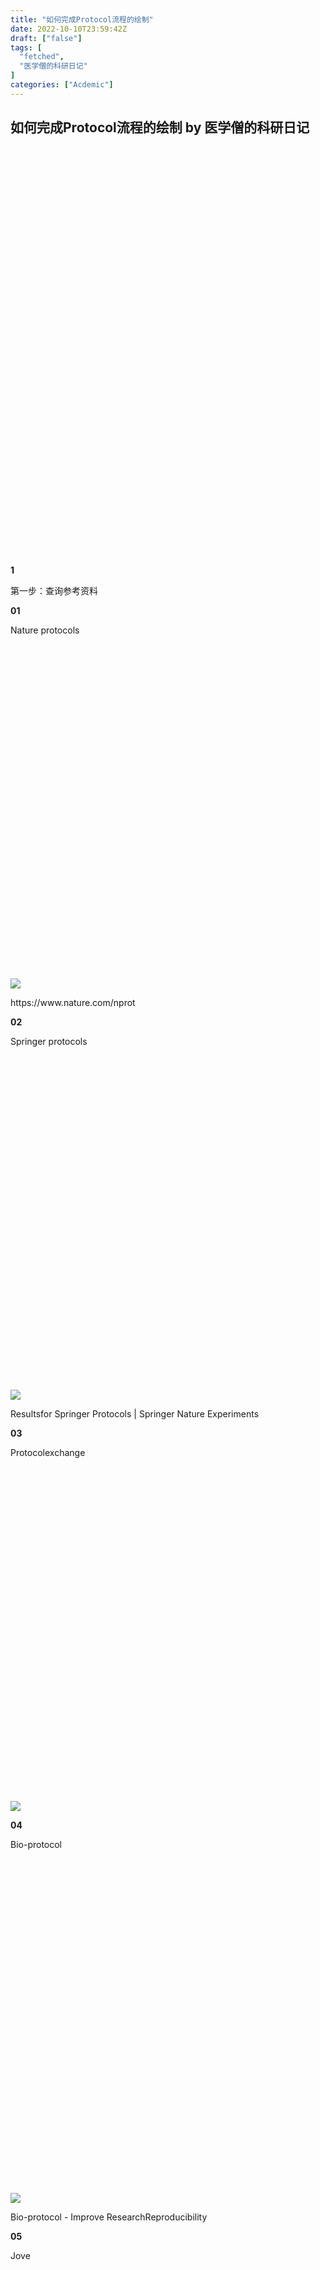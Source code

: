 ```yaml
---
title: "如何完成Protocol流程的绘制"
date: 2022-10-10T23:59:42Z
draft: ["false"]
tags: [
  "fetched",
  "医学僧的科研日记"
]
categories: ["Acdemic"]
---
```

如何完成Protocol流程的绘制 by 医学僧的科研日记
------
<div><section><iframe data-vidtype="2" data-mpvid="wxv_2613901732561076224" data-cover="http%3A%2F%2Fmmbiz.qpic.cn%2Fmmbiz_jpg%2FeBfvI7Ryx8eKaRETMGnDInHYjMITRdCVmwg5GGGMMkkjVx0nD89bhc69WodqxcpF13kVPBMQ4IguPYsm7dAtgg%2F0%3Fwx_fmt%3Djpeg" allowfullscreen="" frameborder="0" data-ratio="1.7777777777777777" data-w="1920" data-src="https://mp.weixin.qq.com/mp/readtemplate?t=pages/video_player_tmpl&amp;action=mpvideo&amp;auto=0&amp;vid=wxv_2613901732561076224"></iframe></section><section><section powered-by="xiumi.us"><section><svg viewbox="0 0 1 1"></svg></section></section><section powered-by="xiumi.us"><section><section powered-by="xiumi.us"><section><section powered-by="xiumi.us"><section><p><strong>1</strong></p></section></section></section><section><section powered-by="xiumi.us"><p><span>第一步：查询参考资料</span></p></section></section></section></section></section><section powered-by="xiumi.us"><section><section powered-by="xiumi.us"><section><section><section powered-by="xiumi.us"><p><strong>01</strong></p></section></section><section><section powered-by="xiumi.us"><p><span>Nature protocols</span></p></section></section><section><section powered-by="xiumi.us"><p><br></p></section></section><section><section powered-by="xiumi.us"><section><svg viewbox="0 0 1 1"></svg></section></section></section></section></section><section powered-by="xiumi.us"><section><img data-ratio="0.5905292" data-src="https://mmbiz.qpic.cn/mmbiz_png/eBfvI7Ryx8eKaRETMGnDInHYjMITRdCVrdLpVzjBYl3yqEm5a7YYYYakpjr0elGy33hydz2ugRr3tJQE1P17PQ/640?wx_fmt=png" data-type="png" data-w="1077" src="https://mmbiz.qpic.cn/mmbiz_png/eBfvI7Ryx8eKaRETMGnDInHYjMITRdCVrdLpVzjBYl3yqEm5a7YYYYakpjr0elGy33hydz2ugRr3tJQE1P17PQ/640?wx_fmt=png"></section></section><section powered-by="xiumi.us"><p>https://www.nature.com/nprot</p></section></section></section><section powered-by="xiumi.us"><section><section powered-by="xiumi.us"><section><section><section powered-by="xiumi.us"><p><strong>02</strong></p></section></section><section><section powered-by="xiumi.us"><p><span>Springer protocols  </span></p></section></section><section><section powered-by="xiumi.us"><p><br></p></section></section><section><section powered-by="xiumi.us"><section><svg viewbox="0 0 1 1"></svg></section></section></section></section></section><section powered-by="xiumi.us"><section><img data-ratio="0.587037" data-src="https://mmbiz.qpic.cn/mmbiz_png/eBfvI7Ryx8eKaRETMGnDInHYjMITRdCVI8LQ10t5P1PmteHvEHFxcWSfH37o4ASujlib13ibQKYPZcW8aGx8gnwg/640?wx_fmt=png" data-type="png" data-w="1080" src="https://mmbiz.qpic.cn/mmbiz_png/eBfvI7Ryx8eKaRETMGnDInHYjMITRdCVI8LQ10t5P1PmteHvEHFxcWSfH37o4ASujlib13ibQKYPZcW8aGx8gnwg/640?wx_fmt=png"></section></section><section powered-by="xiumi.us"><p>Resultsfor Springer Protocols | Springer Nature Experiments</p></section></section></section><section powered-by="xiumi.us"><section><section powered-by="xiumi.us"><section><section><section powered-by="xiumi.us"><p><strong>03</strong></p></section></section><section><section powered-by="xiumi.us"><p><span>Protocolexchange</span></p></section></section><section><section powered-by="xiumi.us"><p><br></p></section></section><section><section powered-by="xiumi.us"><section><svg viewbox="0 0 1 1"></svg></section></section></section></section></section><section powered-by="xiumi.us"><section><img data-ratio="0.5685185" data-src="https://mmbiz.qpic.cn/mmbiz_png/eBfvI7Ryx8eKaRETMGnDInHYjMITRdCVGahiaK5XziatWETd7g1hw0wNRpfBYyl09frltsRho9AUqAoDyOib2xgXQ/640?wx_fmt=png" data-type="png" data-w="1080" src="https://mmbiz.qpic.cn/mmbiz_png/eBfvI7Ryx8eKaRETMGnDInHYjMITRdCVGahiaK5XziatWETd7g1hw0wNRpfBYyl09frltsRho9AUqAoDyOib2xgXQ/640?wx_fmt=png"></section></section></section></section><section powered-by="xiumi.us"><section><section powered-by="xiumi.us"><section><section><section powered-by="xiumi.us"><p><strong>04</strong></p></section></section><section><section powered-by="xiumi.us"><p><span>Bio-protocol</span></p></section></section><section><section powered-by="xiumi.us"><p><br></p></section></section><section><section powered-by="xiumi.us"><section><svg viewbox="0 0 1 1"></svg></section></section></section></section></section><section powered-by="xiumi.us"><section><img data-ratio="0.5351852" data-src="https://mmbiz.qpic.cn/mmbiz_png/eBfvI7Ryx8eKaRETMGnDInHYjMITRdCVI9xQwJokar83Uq9icyjCHFwPVmIrbac4gd7OgR43AoI2qUYfeiahTBSw/640?wx_fmt=png" data-type="png" data-w="1080" src="https://mmbiz.qpic.cn/mmbiz_png/eBfvI7Ryx8eKaRETMGnDInHYjMITRdCVI9xQwJokar83Uq9icyjCHFwPVmIrbac4gd7OgR43AoI2qUYfeiahTBSw/640?wx_fmt=png"></section></section><section powered-by="xiumi.us"><p>Bio-protocol - Improve ResearchReproducibility</p></section></section></section><section powered-by="xiumi.us"><section><section powered-by="xiumi.us"><section><section><section powered-by="xiumi.us"><p><strong>05</strong></p></section></section><section><section powered-by="xiumi.us"><p><span>Jove</span></p></section></section><section><section powered-by="xiumi.us"><p><br></p></section></section><section><section powered-by="xiumi.us"><section><svg viewbox="0 0 1 1"></svg></section></section></section></section></section><section powered-by="xiumi.us"><section><img data-ratio="0.5222222" data-src="https://mmbiz.qpic.cn/mmbiz_png/eBfvI7Ryx8eKaRETMGnDInHYjMITRdCVbFRibXYbiamOZ9CxBSHRdsjjYq57OCoTHvw9zNbnIqKn2CVVWicPZf8eQ/640?wx_fmt=png" data-type="png" data-w="1080" src="https://mmbiz.qpic.cn/mmbiz_png/eBfvI7Ryx8eKaRETMGnDInHYjMITRdCVbFRibXYbiamOZ9CxBSHRdsjjYq57OCoTHvw9zNbnIqKn2CVVWicPZf8eQ/640?wx_fmt=png"></section></section><section powered-by="xiumi.us"><p>https://www.jove.com</p></section></section></section><section powered-by="xiumi.us"><section><section powered-by="xiumi.us"><section><section><section powered-by="xiumi.us"><p><strong>06</strong></p></section></section><section><section powered-by="xiumi.us"><p><span>试剂公司官网下载手册 </span></p></section></section><section><section powered-by="xiumi.us"><p><br></p></section></section><section><section powered-by="xiumi.us"><section><svg viewbox="0 0 1 1"></svg></section></section></section></section></section><section powered-by="xiumi.us"><section><img data-ratio="1.2899083" data-src="https://mmbiz.qpic.cn/mmbiz_png/eBfvI7Ryx8eKaRETMGnDInHYjMITRdCVyOfibCZof7GA0iam7lkAGEDicZ9q0ibkD0ibUu0bgK3tf7ogYAWZOK3cg5w/640?wx_fmt=png" data-type="png" data-w="545" src="https://mmbiz.qpic.cn/mmbiz_png/eBfvI7Ryx8eKaRETMGnDInHYjMITRdCVyOfibCZof7GA0iam7lkAGEDicZ9q0ibkD0ibUu0bgK3tf7ogYAWZOK3cg5w/640?wx_fmt=png"></section></section><section powered-by="xiumi.us"><p><br></p></section><section powered-by="xiumi.us"><section><img data-ratio="1.3373737" data-src="https://mmbiz.qpic.cn/mmbiz_png/eBfvI7Ryx8eKaRETMGnDInHYjMITRdCVicJ3WZXJtLC9cwiciadK3n6gNhONGaiclUkiaHqVsiaUnMLr9PY2BSPuzxvA/640?wx_fmt=png" data-type="png" data-w="495" src="https://mmbiz.qpic.cn/mmbiz_png/eBfvI7Ryx8eKaRETMGnDInHYjMITRdCVicJ3WZXJtLC9cwiciadK3n6gNhONGaiclUkiaHqVsiaUnMLr9PY2BSPuzxvA/640?wx_fmt=png"></section></section><section powered-by="xiumi.us"><p>gibco</p></section></section></section><section powered-by="xiumi.us"><section><svg viewbox="0 0 1 1"></svg></section></section><section powered-by="xiumi.us"><section><section powered-by="xiumi.us"><section><section powered-by="xiumi.us"><section><p><strong>2</strong><span><strong></strong></span></p></section></section></section><section><section powered-by="xiumi.us"><p><span>第二步：绘图注意事项</span></p></section></section></section></section></section><section powered-by="xiumi.us"><section><section powered-by="xiumi.us"><section><section><section powered-by="xiumi.us"><p><strong>01</strong><span><strong></strong></span></p></section></section><section><section powered-by="xiumi.us"><p><span>图片的阅读顺序</span></p></section></section><section><section powered-by="xiumi.us"><p><br></p></section></section><section><section powered-by="xiumi.us"><section><svg viewbox="0 0 1 1"></svg></section></section></section></section></section><section powered-by="xiumi.us"><p>绘制的fig阅读顺序要遵循清晰明了的基本原则。<br></p><p>可以选择从上到下，从左到右的阅读基本顺序。</p></section><section powered-by="xiumi.us"><section><img data-ratio="0.9984277" data-src="https://mmbiz.qpic.cn/mmbiz_png/eBfvI7Ryx8eKaRETMGnDInHYjMITRdCVtibn2znEoc6xH8cPyBicAvT7kuhnZH2oe1uP4buGnT5ZTJXaibnINNZnw/640?wx_fmt=png" data-type="png" data-w="636" src="https://mmbiz.qpic.cn/mmbiz_png/eBfvI7Ryx8eKaRETMGnDInHYjMITRdCVtibn2znEoc6xH8cPyBicAvT7kuhnZH2oe1uP4buGnT5ZTJXaibnINNZnw/640?wx_fmt=png"></section></section><section powered-by="xiumi.us"><p>例图1：用箭头清晰地标注从上到下，从左到右的阅读顺序</p></section><section powered-by="xiumi.us"><section><img data-ratio="1.7307692" data-src="https://mmbiz.qpic.cn/mmbiz_png/eBfvI7Ryx8eKaRETMGnDInHYjMITRdCVcwDicPXLvbvedibXrhVEPWB24T0ZbhF15hk544RrJ8GLBnpx8e46nN9w/640?wx_fmt=png" data-type="png" data-w="416" src="https://mmbiz.qpic.cn/mmbiz_png/eBfvI7Ryx8eKaRETMGnDInHYjMITRdCVcwDicPXLvbvedibXrhVEPWB24T0ZbhF15hk544RrJ8GLBnpx8e46nN9w/640?wx_fmt=png"></section></section><section powered-by="xiumi.us"><p>例图2：用箭头标注从左到右的阅读顺序</p></section><section powered-by="xiumi.us"><section><section><section powered-by="xiumi.us"><p><strong>02</strong></p></section></section><section><section powered-by="xiumi.us"><p><span>实验用品绘制要严谨，整体风格统一</span></p></section></section><section><section powered-by="xiumi.us"><p><br></p></section></section><section><section powered-by="xiumi.us"><section><svg viewbox="0 0 1 1"></svg></section></section></section></section></section><section powered-by="xiumi.us"><p>1、绘制实验用品时，要严格把握各个物品的细节。</p><p>2、整体风格的统一可以从以下几个细节把握：</p><p>①：描边的粗细及颜色；</p><p>②：试管、培养皿中内容物的颜色、透明度、是否描边，是否增加高光；</p><p>③：边缘是锐利或者圆润。</p><p>......</p><p>还有很多points值得注意，可以在练习中探索。</p></section><section powered-by="xiumi.us"><section><img data-ratio="1.1340361" data-src="https://mmbiz.qpic.cn/mmbiz_png/eBfvI7Ryx8eKaRETMGnDInHYjMITRdCVqdWxAsBnd2lKaxdianasWtT6LgJGWgBSVLysGAGd5JoSMic6icxC9VwAg/640?wx_fmt=png" data-type="png" data-w="664" src="https://mmbiz.qpic.cn/mmbiz_png/eBfvI7Ryx8eKaRETMGnDInHYjMITRdCVqdWxAsBnd2lKaxdianasWtT6LgJGWgBSVLysGAGd5JoSMic6icxC9VwAg/640?wx_fmt=png"></section></section><section powered-by="xiumi.us"><p>例图3：这里拿个人风格较强烈的protocol图进行举例，实际绘图中还是以实用为主。</p></section><section powered-by="xiumi.us"><section><section><section powered-by="xiumi.us"><p><strong>03</strong><span><strong></strong></span></p></section></section><section><section powered-by="xiumi.us"><p><span>对齐</span></p></section></section><section><section powered-by="xiumi.us"><p><br></p></section></section><section><section powered-by="xiumi.us"><section><svg viewbox="0 0 1 1"></svg></section></section></section></section></section><section powered-by="xiumi.us"><section><img data-ratio="0.6113636" data-src="https://mmbiz.qpic.cn/mmbiz_png/eBfvI7Ryx8eKaRETMGnDInHYjMITRdCVMGSun1DHDD3HCCoByJSqCC02Wkkaodww8dOict9fiaiaGV8o7wtu7CjcQ/640?wx_fmt=png" data-type="png" data-w="440" src="https://mmbiz.qpic.cn/mmbiz_png/eBfvI7Ryx8eKaRETMGnDInHYjMITRdCVMGSun1DHDD3HCCoByJSqCC02Wkkaodww8dOict9fiaiaGV8o7wtu7CjcQ/640?wx_fmt=png"></section></section><section powered-by="xiumi.us"><p>善用AI中的对齐功能，将每个元素都尽量对齐，间距一致。<br></p></section></section></section><section powered-by="xiumi.us"><section><svg viewbox="0 0 1 1"></svg></section></section><section powered-by="xiumi.us"><section><section powered-by="xiumi.us"><section><section powered-by="xiumi.us"><section><p><strong>3</strong></p></section></section></section><section><section powered-by="xiumi.us"><p><span>自行选择感兴趣的fig进行改造/模仿</span></p></section></section></section></section></section><section powered-by="xiumi.us"><section><section powered-by="xiumi.us"><p><span>       熟能生巧，我在这里只是简短介绍了很小一部分的内容，抛砖引玉。更多的小tips可以通过自己的练习去探索和总结。</span></p></section></section></section><section powered-by="xiumi.us"><p><br></p><p>偷偷告诉你，我们在B站还有优质文章分享视频哦~</p></section><section powered-by="xiumi.us"><section><img data-ratio="1" data-src="https://mmbiz.qpic.cn/mmbiz_png/eBfvI7Ryx8eKaRETMGnDInHYjMITRdCVoEU7IEaf6ngibBOFia7UN7QzyVeOZvxc5ibNc3kqEP8H2z9DeYEHdcXqg/640?wx_fmt=png" data-type="png" data-w="960" src="https://mmbiz.qpic.cn/mmbiz_png/eBfvI7Ryx8eKaRETMGnDInHYjMITRdCVoEU7IEaf6ngibBOFia7UN7QzyVeOZvxc5ibNc3kqEP8H2z9DeYEHdcXqg/640?wx_fmt=png"></section></section><section powered-by="xiumi.us"><p><br></p><p>写在后面</p><p>医学僧的心愿是为医学僧的支持者和科研爱好者营造一个勤学好问、互帮互助、共同进步的优良环境。但是人多了难免鱼龙混杂，良莠不齐，群里不乏有真心实意、脚踏实地的科研人，我们很尊重并欢迎他们，因此不希望被少数来发广告的、划水的、看热闹的、占个坑的所打扰，最终我们的心意付之东流，大家的热情消磨殆尽。为了解决这个问题，我们决定提高入群的门槛——收费进群，这样，愿意进群的同志相信也是个圈内活跃用户，圈内人相互交流，岂不快哉！因此，为了提升大家的效率，调动大家的积极性，吸收真正的科研爱好者，形成一个良好的学习交流氛围，我们决定增加群的数量，并细化群的功能，暂时增加以下几个主题群：</p><ul><li><p>文献下载-医学僧</p></li><li><p>机器学习（分类）-医学僧</p></li><li><p>ggplot可视化-医学僧</p></li><li><p>热图可视化-医学僧</p></li><li><p>TCGA挖掘-医学僧</p></li><li><p>GEO挖掘-医学僧</p></li><li><p>肿瘤预后模型-医学僧</p></li><li><p>肿瘤分子亚型-医学僧</p></li></ul><p>欢迎小伙伴们进群👏👏👏，每个群收费15元。请联系小编微信yixuesengkyrj或扫描下面二维码：</p></section><section powered-by="xiumi.us"><section><img data-ratio="0.8407407" data-src="https://mmbiz.qpic.cn/mmbiz_jpg/eBfvI7Ryx8eKaRETMGnDInHYjMITRdCVWUJkH0ZI3Z0ROuJXqwtIeQpcugz3BSZF8icfz8Me6OnNT45fibxqVRsw/640?wx_fmt=jpeg" data-type="jpeg" data-w="1080" src="https://mmbiz.qpic.cn/mmbiz_jpg/eBfvI7Ryx8eKaRETMGnDInHYjMITRdCVWUJkH0ZI3Z0ROuJXqwtIeQpcugz3BSZF8icfz8Me6OnNT45fibxqVRsw/640?wx_fmt=jpeg"></section></section></section><p><mp-style-type data-value="3"></mp-style-type></p></div>  
<hr>
<a href="https://mp.weixin.qq.com/s/gon1C8PUoSuyNRdNV6Y7aA",target="_blank" rel="noopener noreferrer">原文链接</a>
